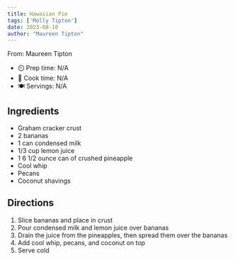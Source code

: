 ```yaml
---
title: Hawaiian Pie
tags: ['Molly Tipton']
date: 2023-08-10
author: "Maureen Tipton"
---
```

From: Maureen Tipton

- ⏲️ Prep time: N/A
- 🍳 Cook time: N/A
- 🍽️ Servings: N/A

## Ingredients

- Graham cracker crust
- 2 bananas
- 1 can condensed milk
- 1/3 cup lemon juice
- 1 6 1/2 ounce can of crushed pineapple
- Cool whip
- Pecans
- Coconut shavings

## Directions

1. Slice bananas and place in crust
2. Pour condensed milk and lemon juice over bananas
3. Drain the juice from the pineapples, then spread them over the bananas
4. Add cool whip, pecans, and coconut on top
5. Serve cold
